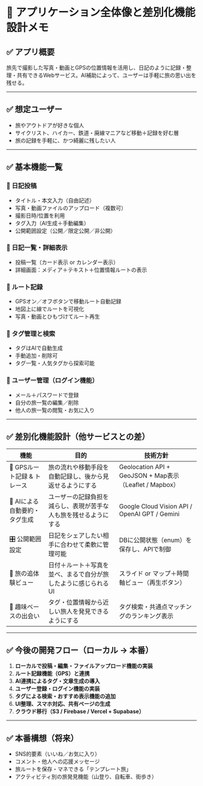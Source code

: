 # 📌 アプリケーション全体像と差別化機能設計メモ

## ✅ アプリ概要
旅先で撮影した写真・動画とGPSの位置情報を活用し、日記のように記録・整理・共有できるWebサービス。AI補助によって、ユーザーは手軽に旅の思い出を残せる。

---

## ✅ 想定ユーザー
- 旅やアウトドアが好きな個人
- サイクリスト、ハイカー、鉄道・廃線マニアなど移動＋記録を好む層
- 旅の記録を手軽に、かつ綺麗に残したい人

---

## ✅ 基本機能一覧

### 🔹 日記投稿
- タイトル・本文入力（自由記述）
- 写真・動画ファイルのアップロード（複数可）
- 撮影日時/位置を利用
- タグ入力（AI生成＋手動編集）
- 公開範囲設定（公開／限定公開／非公開）

### 🔹 日記一覧・詳細表示
- 投稿一覧（カード表示 or カレンダー表示）
- 詳細画面：メディア＋テキスト＋位置情報ルートの表示

### 🔹 ルート記録
- GPSオン／オフボタンで移動ルート自動記録
- 地図上に線でルートを可視化
- 写真・動画とひもづけてルート再生

### 🔹 タグ管理と検索
- タグはAIで自動生成
- 手動追加・削除可
- タグ一覧・人気タグから探索可能

### 🔹 ユーザー管理（ログイン機能）
- メール＋パスワードで登録
- 自分の旅一覧の編集／削除
- 他人の旅一覧の閲覧・お気に入り

---

## ✅ 差別化機能設計（他サービスとの差）

| 機能 | 目的 | 技術方針 |
|------|------|----------|
| 📍 GPSルート記録 & トレース | 旅の流れや移動手段を自動記録し、後から見返せるようにする | Geolocation API + GeoJSON + Map表示（Leaflet / Mapbox） |
| 🤖 AIによる自動要約・タグ生成 | ユーザーの記録負担を減らし、表現が苦手な人も旅を残せるようにする | Google Cloud Vision API / OpenAI GPT / Gemini |
| 🎛 公開範囲設定 | 日記をシェアしたい相手に合わせて柔軟に管理可能 | DBに公開状態（enum）を保存し、APIで制御 |
| 🧭 旅の追体験ビュー | 日付＋ルート＋写真を並べ、まるで自分が旅したように感じられるUI | スライド or マップ＋時間軸ビュー（再生ボタン） |
| 🧩 趣味ベースの出会い | タグ・位置情報から近しい旅人を発見できるようにする | タグ検索・共通点マッチングのランキング表示 |

---

## ✅ 今後の開発フロー（ローカル → 本番）

1. **ローカルで投稿・編集・ファイルアップロード機能の実装**
2. **ルート記録機能（GPS）と連携**
3. **AI連携によるタグ・文章生成の導入**
4. **ユーザー登録・ログイン機能の実装**
5. **タグによる検索・おすすめ表示機能の追加**
6. **UI整理、スマホ対応、共有ページの生成**
7. **クラウド移行（S3 / Firebase / Vercel + Supabase）**

---

## ✅ 本番構想（将来）
- SNS的要素（いいね／お気に入り）
- コメント・他人への応援メッセージ
- 旅ルートを保存・マネできる「テンプレート旅」
- アクティビティ別の旅発見機能（山登り、自転車、街歩き）

